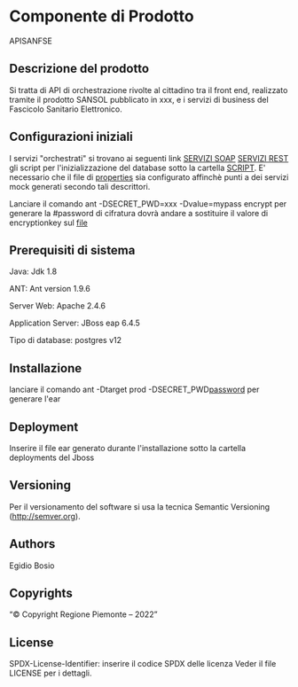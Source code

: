 # Componente di Prodotto

APISANFSE

## Descrizione del prodotto

Si tratta di API di orchestrazione rivolte al cittadino tra il front end, realizzato tramite il prodotto SANSOL pubblicato in xxx, e i servizi di business del Fascicolo Sanitario Elettronico.

## Configurazioni iniziali

I servizi "orchestrati" si trovano ai seguenti link [SERVIZI SOAP](docs/wsdl) [SERVIZI REST](docs/yaml) gli script per l'inizializzazione del database sotto la cartella [SCRIPT](docs/sql). E' necessario che il file di [properties](buildfiles/prod.properties) sia configurato affinchè punti a dei servizi mock generati secondo tali descrittori.

Lanciare il comando ant -DSECRET_PWD=xxx -Dvalue=mypass encrypt per generare la #password di cifratura  dovrà andare a sostituire il valore di encryptionkey sul  [file](buildfiles/prod.properties)

## Prerequisiti di sistema

Java:
Jdk 1.8

ANT:
Ant version 1.9.6

Server Web:
Apache 2.4.6

Application Server:
JBoss eap 6.4.5

Tipo di database:
postgres v12

## Installazione

lanciare il comando ant -Dtarget prod -DSECRET_PWD[password](#password) per generare l'ear

## Deployment

Inserire il file ear generato durante l'installazione sotto la cartella deployments del Jboss

## Versioning

Per il versionamento del software si usa la tecnica Semantic Versioning (http://semver.org).

## Authors

Egidio Bosio

## Copyrights

“© Copyright Regione Piemonte – 2022”

## License

SPDX-License-Identifier: inserire il codice SPDX delle licenza
Veder il file LICENSE per i dettagli.


